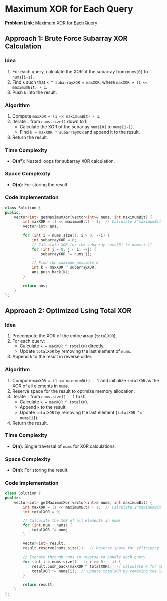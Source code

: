 # Maximum XOR for Each Query

**Problem Link**: [Maximum XOR for Each Query](https://leetcode.com/problems/maximum-xor-for-each-query/)

## Approach 1: Brute Force Subarray XOR Calculation

### Idea

1. For each query, calculate the XOR of the subarray from `nums[0]` to `nums[i-1]`.
2. Find `k` such that `k ^ subarrayXOR = maxXOR`, where `maxXOR = (1 << maximumBit) - 1`.
3. Push `k` into the result.

### Algorithm

1. Compute `maxXOR = (1 << maximumBit) - 1`.
2. Iterate `i` from `nums.size()` down to 1:
   - Calculate the XOR of the subarray `nums[0]` to `nums[i-1]`.
   - Find `k = maxXOR ^ subarrayXOR` and append it to the result.
3. Return the result.

### Time Complexity

- **O(n²)**: Nested loops for subarray XOR calculation.

### Space Complexity

- **O(n)**: For storing the result.

### Code Implementation

```cpp
class Solution {
public:
    vector<int> getMaximumXor(vector<int>& nums, int maximumBit) {
        int maxXOR = (1 << maximumBit) - 1;  // Calculate 2^maximumBit - 1
        vector<int> ans;

        for (int i = nums.size(); i > 0; --i) {
            int subarrayXOR = 0;
            // Calculate XOR for the subarray nums[0] to nums[i-1]
            for (int j = 0; j < i; ++j) {
                subarrayXOR ^= nums[j];
            }
            // Find the maximum possible k
            int k = maxXOR ^ subarrayXOR;
            ans.push_back(k);
        }

        return ans;
    }
};
```

## Approach 2: Optimized Using Total XOR

### Idea

1. Precompute the XOR of the entire array (`totalXOR`).
2. For each query:
   - Calculate `k = maxXOR ^ totalXOR` directly.
   - Update `totalXOR` by removing the last element of `nums`.
3. Append `k` to the result in reverse order.

### Algorithm

1. Compute `maxXOR = (1 << maximumBit) - 1` and initialize `totalXOR` as the XOR of all elements in `nums`.
2. Reserve space for the result to optimize memory allocation.
3. Iterate `i` from `nums.size() - 1` to 0:
   - Calculate `k = maxXOR ^ totalXOR`.
   - Append `k` to the result.
   - Update `totalXOR` by removing the last element (`totalXOR ^= nums[i]`).
4. Return the result.

### Time Complexity

- **O(n)**: Single traversal of `nums` for XOR calculations.

### Space Complexity

- **O(n)**: For storing the result.

### Code Implementation

```cpp
class Solution {
public:
    vector<int> getMaximumXor(vector<int>& nums, int maximumBit) {
        int maxXOR = (1 << maximumBit) - 1;  // Calculate 2^maximumBit - 1
        int totalXOR = 0;

        // Calculate the XOR of all elements in nums
        for (int num : nums) {
            totalXOR ^= num;
        }

        vector<int> result;
        result.reserve(nums.size());  // Reserve space for efficiency

        // Iterate through nums in reverse to handle each query
        for (int i = nums.size() - 1; i >= 0; --i) {
            result.push_back(maxXOR ^ totalXOR);  // Calculate k for the current state
            totalXOR ^= nums[i];  // Update totalXOR by removing the last element
        }

        return result;
    }
};
```
